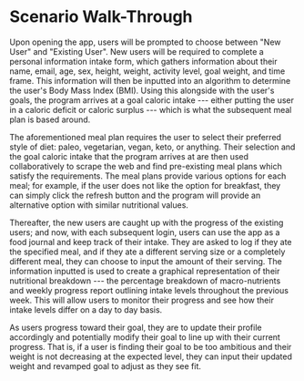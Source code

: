 # Scenario Walk-Through

Upon opening the app, users will be prompted to choose between "New User" and "Existing User". New users will be required to complete a personal information intake form, which gathers information about their name, email, age, sex, height, weight, activity level, goal weight, and time frame. This information will then be inputted into an algorithm to determine the user's Body Mass Index (BMI). Using this alongside with the user's goals, the program arrives at a goal caloric intake --- either putting the user in a caloric deficit or caloric surplus --- which is what the subsequent meal plan is based around.

The aforementioned meal plan requires the user to select their preferred style of diet: paleo, vegetarian, vegan, keto, or anything. Their selection and the goal caloric intake that the program arrives at are then used collaboratively to scrape the web and find pre-existing meal plans which satisfy the requirements. The meal plans provide various options for each meal; for example, if the user does not like the option for breakfast, they can simply click the refresh button and the program will provide an alternative option with similar nutritional values.

Thereafter, the new users are caught up with the progress of the existing users; and now, with each subsequent login, users can use the app as a food journal and keep track of their intake. They are asked to log if they ate the specified meal, and if they ate a different serving size or a completely different meal, they can choose to input the amount of their serving. The information inputted is used to create a graphical representation of their nutritional breakdown --- the percentage breakdown of macro-nutrients and weekly progress report outlining intake levels throughout the previous week. This will allow users to monitor their progress and see how their intake levels differ on a day to day basis.

As users progress toward their goal, they are to update their profile accordingly and potentially modify their goal to line up with their current progress. That is, if a user is finding their goal to be too ambitious and their weight is not decreasing at the expected level, they can input their updated weight and revamped goal to adjust as they see fit. 